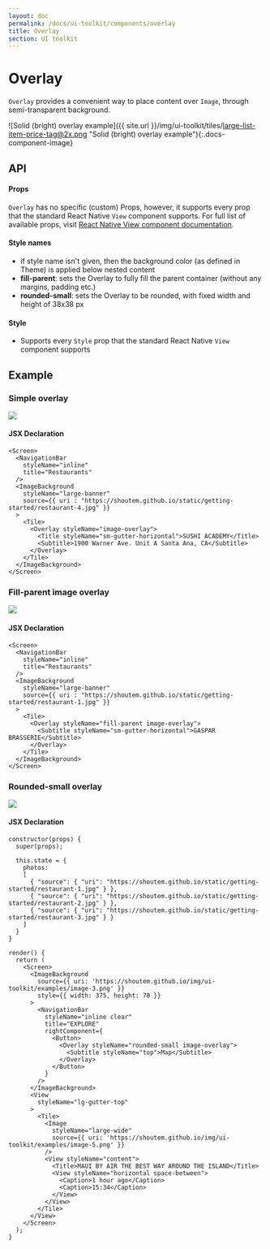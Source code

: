 ```yaml
---
layout: doc
permalink: /docs/ui-toolkit/components/overlay
title: Overlay
section: UI toolkit
---
```


# Overlay

`Overlay` provides a convenient way to place content over `Image`, through semi-transparent background.

![Solid (bright) overlay example]({{ site.url }}/img/ui-toolkit/tiles/large-list-item-price-tag@2x.png "Solid (bright) overlay example"){:.docs-component-image}

## API

#### Props

`Overlay` has no specific (custom) Props, however, it supports every prop that the standard React Native `View` component supports. For full list of available props, visit
[React Native View component documentation](https://facebook.github.io/react-native/docs/view.html "React Native View component documentation").

#### Style names

* if style name isn't given, then the background color (as defined in Theme) is applied below nested content
* **fill-parent**: sets the Overlay to fully fill the parent container (without any margins, padding etc.)
* **rounded-small**: sets the Overlay to be rounded, with fixed width and height of 38x38 px

#### Style

* Supports every `Style` prop that the standard React Native `View` component supports

## Example

### Simple overlay

<p class="image">
<img src='{{ site.url }}/img/ui-toolkit/overlay/simple-overlay.png'/>
</p>

#### JSX Declaration

```JSX
<Screen>
  <NavigationBar
    styleName="inline"
    title="Restaurants"
  />
  <ImageBackground
    styleName="large-banner"
    source={{ uri : "https://shoutem.github.io/static/getting-started/restaurant-4.jpg" }}
  >
    <Tile>
      <Overlay styleName="image-overlay">
        <Title styleName="sm-gutter-horizontal">SUSHI ACADEMY</Title>
        <Subtitle>1900 Warner Ave. Unit A Santa Ana, CA</Subtitle>
      </Overlay>
    </Tile>
  </ImageBackground>
</Screen>
```

### Fill-parent image overlay

<p class="image">
<img src='{{ site.url }}/img/ui-toolkit/overlay/fill-parent-overlay.png'/>
</p>

#### JSX Declaration

```JSX
<Screen>
  <NavigationBar
    styleName="inline"
    title="Restaurants"
  />
  <ImageBackground
    styleName="large-banner"
    source={{ uri : "https://shoutem.github.io/static/getting-started/restaurant-1.jpg" }}
  >
    <Tile>
      <Overlay styleName="fill-parent image-overlay">
        <Subtitle styleName="sm-gutter-horizontal">GASPAR BRASSERIE</Subtitle>
      </Overlay>
    </Tile>
  </ImageBackground>
</Screen>
```

### Rounded-small overlay

<p class="image">
<img src='{{ site.url }}/img/ui-toolkit/overlay/rounded-small-overlay.png'/>
</p>

#### JSX Declaration

```JSX
constructor(props) {
  super(props);

  this.state = {
    photos:
    [
      { "source": { "uri": "https://shoutem.github.io/static/getting-started/restaurant-1.jpg" } },
      { "source": { "uri": "https://shoutem.github.io/static/getting-started/restaurant-2.jpg" } },
      { "source": { "uri": "https://shoutem.github.io/static/getting-started/restaurant-3.jpg" } }
    ]
  }
}

render() {
  return (
    <Screen>
      <ImageBackground
        source={{ uri: 'https://shoutem.github.io/img/ui-toolkit/examples/image-3.png' }}
        style={{ width: 375, height: 70 }}
      >
        <NavigationBar
          styleName="inline clear"
          title="EXPLORE"
          rightComponent={
            <Button>
              <Overlay styleName="rounded-small image-overlay">
                <Subtitle styleName="top">Map</Subtitle>
              </Overlay>
            </Button>
          }
        />
      </ImageBackground>
      <View
        styleName="lg-gutter-top"
      >
        <Tile>
          <Image
            styleName="large-wide"
            source={{ uri: 'https://shoutem.github.io/img/ui-toolkit/examples/image-5.png' }}
          />
          <View styleName="content">
            <Title>MAUI BY AIR THE BEST WAY AROUND THE ISLAND</Title>
            <View styleName="horizontal space-between">
              <Caption>1 hour ago</Caption>
              <Caption>15:34</Caption>
            </View>
          </View>
        </Tile>
      </View>
    </Screen>
  );
}
```

